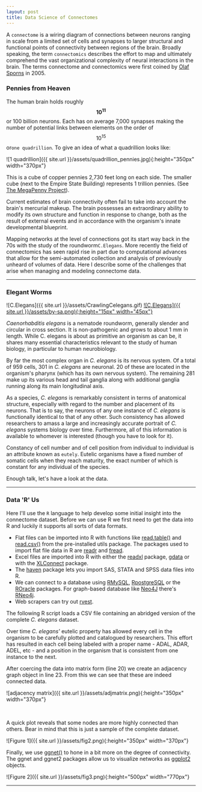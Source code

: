 ```yaml
---
layout: post
title: Data Science of Connectomes
---
```


A `connectome` is a wiring diagram of connections between neurons ranging in scale from a limited set of cells and synapses to larger structural and functional points of connectivity between regions of the brain. Broadly speaking, the term `connectomics` describes the effort to map and ultimately comprehend the vast organizational complexity of neural interactions in the brain. The terms connectome and connectomics were first coined by [Olaf Sporns](https://en.wikipedia.org/wiki/Olaf_Sporns) in 2005.

### Pennies from Heaven

The human brain holds roughly <strong>$${10^{11}}$$</strong> or 100 billion neurons. Each has on average 7,000 synapses making the number of potential links between elements on the order of $${10^{15}}$$ or`one quadrillion`. To give an idea of what a quadrillion looks like:

![1 quadrillion]({{ site.url }}/assets/quadrillion_pennies.jpg){:height="350px" width="370px"}

This is a cube of copper pennies 2,730 feet long on each side. The smaller cube (next to the Empire State Building) represents 1 trillion pennies. (See [The MegaPenny Project](http://www.kokogiak.com/megapenny/default.asp)). 

Current estimates of brain connectivity often fail to take into account the brain's mercurial makeup. The brain possesses an extraordinary ability to modify its own structure and function in response to change, both as the result of external events and in accordance with the organism's innate developmental blueprint. 

Mapping networks at the level of connections got its start way back in the 70s with the study of the roundworm`C.Elegans`. More recently the field of connectomics has seen rapid rise in part due to computational advances that allow for the semi-automated collection and analysis of previously unheard of volumes of data. Here I describe some of the challenges that arise when managing and modeling connectome data.

---

### Elegant Worms 

![C.Elegans]({{ site.url }}/assets/CrawlingCelegans.gif) [![C.Elegans]({{ site.url }}/assets/by-sa.png){:height="15px" width="45px"}](http://labs.bio.unc.edu/Goldstein/movies.html)

_Caenorhabditis elegans_ is a nematode roundworm, generally slender and circular in cross section. It is non-pathogenic and grows to about 1 mm in length. While C. elegans is about as primitive an organism as can be, it shares many essential characteristics relevant to the study of human biology, in particular to human neurobiology.

By far the most complex organ in _C. elegans_ is its nervous system. Of a total of 959 cells, 301 in _C. elegans_ are neuronal. 20 of these are located in the organism's pharynx (which has its own nervous system). The remaining 281 make up its various head and tail ganglia along with additional ganglia running along its main longitudinal axis.

As a species, _C. elegans_ is remarkably consistent in terms of anatomical structure, especially with regard to the number and placement of its neurons. That is to say, the neurons of any one instance of _C. elegans_ is functionally identical to that of any other. Such consistency has allowed researchers to amass a large and increasingly accurate portrait of _C. elegans_ systems biology over time. Furthermore, all of this information is available to whomever is interested  (though you have to look for it).

Constancy of cell number and of cell position from individual to individual is an attribute known as `eutely`. Eutelic organisms have a fixed number of somatic cells when they reach maturity, the exact number of which is constant for any individual of the species. 

Enough talk, let's have a look at the data. 

---

### Data 'R' Us

Here I'll use the `R` language to help develop some initial insight into the connectome dataset. Before we can use R we first need to get the data into R and luckily it supports all sorts of data formats. 

+ Flat files can be imported into R with functions like [read.table()](http://www.rdocumentation.org/packages/utils/functions/read.table) and [read.csv()](http://www.rdocumentation.org/packages/utils/functions/read.table) from the pre-installed utils package. The packages used to import flat file data in R are [readr](https://cran.r-project.org/web/packages/readr/index.html) and [fread](http://www.rdocumentation.org/packages/data.table/functions/fread).
+ Excel files are imported into R with either the [readxl](https://github.com/hadley/readxl) package, [gdata](https://cran.r-project.org/web/packages/gdata/) or with the [XLConnect](https://cran.r-project.org/web/packages/XLConnect/) package. 
+ The [haven](https://github.com/hadley/haven) package lets you import SAS, STATA and SPSS data files into R. 
+ We can connect to a database using [RMySQL](https://cran.r-project.org/web/packages/RMySQL/), [RpostgreSQL](https://cran.r-project.org/web/packages/RPostgreSQL) or the [ROracle](https://cran.r-project.org/web/packages/ROracle/index.html) packages. For graph-based database like [Neo4J](https://neo4j.com/top-ten-reasons/) there's [RNeo4j](https://github.com/nicolewhite/RNeo4j).
+ Web scrapers can try out [rvest](https://cran.r-project.org/web/packages/rvest/).

The following R script loads a CSV file containing an abridged version of the complete _C. elegans_ dataset. 

<script src="https://gist.github.com/geraldmc/066d2e78cca5816d34f9d22db6730529.js"></script>

Over time _C. elegans'_ eutelic property has allowed every cell in the organism to be carefully plotted and catalogued by researchers. This effort has resulted in each cell being labeled with a proper name - ADAL, ADAR, ADEL, etc - and a position in the organism that is consistent from one instance to the next.

After coercing the data into matrix form (line 20) we create an adjacency graph object in line 23. From this we can see that these are indeed connected data.  

![adjacency matrix]({{ site.url }}/assets/adjmatrix.png){:height="350px" width="370px"}

<br>

A quick plot reveals that some nodes are more highly connected than others. Bear in mind that this is just a sample of the complete dataset.

![Figure 1]({{ site.url }}/assets/fig2.png){:height="350px" width="370px"}

Finally, we use [ggnet()](https://github.com/briatte/ggnet) to hone in a bit more on the degree of connectivity. The ggnet and ggnet2 packages allow us to visualize networks as [ggplot2](https://cran.r-project.org/web/packages/ggplot2/index.html) objects.

![Figure 2]({{ site.url }}/assets/fig3.png){:height="500px" width="770px"}




---

<!-- <pre>
       src   dest category  weight
0     ADAL   ADEL       EJ       1
1     ADAL   ADFL       EJ       1
2     ADAL   AVDR       EJ       2
3     ADAL   PVQL       EJ       1
4     ADAL   AIAL       Sp       1
5     ADAL   AIBL        R       1
6     ADAL   AIBR       Rp       2

</pre>

-->

